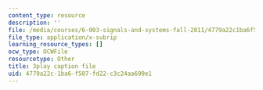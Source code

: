 ```yaml
---
content_type: resource
description: ''
file: /media/courses/6-003-signals-and-systems-fall-2011/4779a22c1ba6f507fd22c3c24aa699e1_2X7o37pfdp8.srt
file_type: application/x-subrip
learning_resource_types: []
ocw_type: OCWFile
resourcetype: Other
title: 3play caption file
uid: 4779a22c-1ba6-f507-fd22-c3c24aa699e1
---
```

